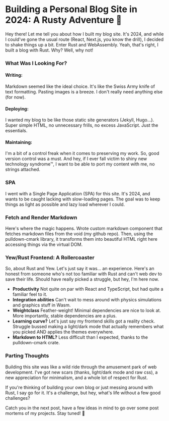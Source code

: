 # Building a Personal Blog Site in 2024: A Rusty Adventure 🦀

Hey there! Let me tell you about how I built my blog site. It's 2024, and while
I could've gone the usual route (React, Next.js, you know the drill), I decided
to shake things up a bit. Enter Rust and WebAssembly. Yeah, that's right, I
built a blog with Rust. Why? Well, why not!

### What Was I Looking For?

#### Writing:

Markdown seemed like the ideal choice. It's like the Swiss Army knife of text
formatting. Pasting images is a breeze. I don't really need anything else (for
now).

#### Deploying:

I wanted my blog to be like those static site generators (Jekyll, Hugo...).
Super simple HTML, no unnecessary frills, no excess JavaScript. Just the
essentials.

#### Maintaining:

I'm a bit of a control freak when it comes to preserving my work. So, good
version control was a must. And hey, if I ever fall victim to shiny new
technology syndrome™, I want to be able to port my content with me, no strings
attached.

### SPA

I went with a Single Page Application (SPA) for this site. It's 2024, and
 wants to be caught lacking with slow-loading pages. The goal was to
keep things as light as possible and lazy load wherever I could.

### Fetch and Render Markdown

Here's where the magic happens. Wrote custom markdown component that fetches
markdown files from the void (my github repo). Then, using the pulldown-cmark
library, it transforms them into beautiful HTML right here accessing things via
the virtual DOM.

### Yew/Rust Frontend: A Rollercoaster

So, about Rust and Yew. Let's just say it was... an experience. Here's an honest
from someone who's not too familiar with Rust and can't web dev to save their
life. Should have really picked a struggle, but hey, I'm here now.

- **Productivity** Not quite on par with React and TypeScript, but had quite a
  familiar feel to it.
- **Integration abilities** Can't wait to mess around with physics simulations
  and graphics stuff in Wasm.
- **Weightclass** Feather-weight! Minimal dependencies are nice to look at. More
  importantly, stable dependencies are a plus.
- **Learning curve?** Let's just say my frontend skills got a reality check.
  Struggle bussed making a light/dark mode that actually remembers what you
  picked AND applies the themes everywhere.
- **Markdown to HTML?** Less difficult than I expected, thanks to the
  pulldown-cmark crate.

### Parting Thoughts

Building this site was like a wild ride through the amusement park of web
development. I've got new scars (thanks, light/dark mode and raw css), a 
new appreciation for minimalism, and a whole lot of respect for Rust.

If you're thinking of building your own blog or just messing around with Rust, I
say go for it. It's a challenge, but hey, what's life without a few good
challenges?

Catch you in the next post, have a few ideas in mind to go over some post
mortems of my projects. Stay tuned! 🚀
